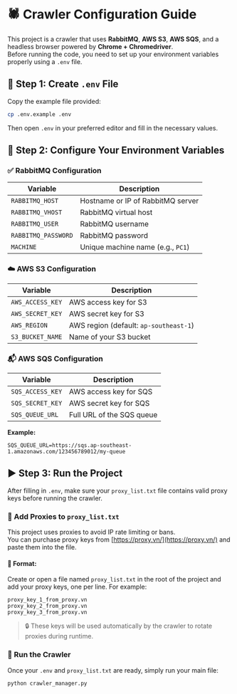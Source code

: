# 🕷️ Crawler Configuration Guide

This project is a crawler that uses **RabbitMQ**, **AWS S3**, **AWS SQS**, and a headless browser powered by **Chrome + Chromedriver**.  
Before running the code, you need to set up your environment variables properly using a `.env` file.



## 📁 Step 1: Create `.env` File

Copy the example file provided:

```bash
cp .env.example .env
```

Then open `.env` in your preferred editor and fill in the necessary values.

## 🔧 Step 2: Configure Your Environment Variables

### ✅ RabbitMQ Configuration

| Variable            | Description                       |
| ------------------- | --------------------------------- |
| `RABBITMQ_HOST`     | Hostname or IP of RabbitMQ server |
| `RABBITMQ_VHOST`    | RabbitMQ virtual host             |
| `RABBITMQ_USER`     | RabbitMQ username                 |
| `RABBITMQ_PASSWORD` | RabbitMQ password                 |
| `MACHINE`           | Unique machine name (e.g., `PC1`) |

### ☁️ AWS S3 Configuration

| Variable         | Description                            |
| ---------------- | -------------------------------------- |
| `AWS_ACCESS_KEY` | AWS access key for S3                  |
| `AWS_SECRET_KEY` | AWS secret key for S3                  |
| `AWS_REGION`     | AWS region (default: `ap-southeast-1`) |
| `S3_BUCKET_NAME` | Name of your S3 bucket                 |

### 📬 AWS SQS Configuration

| Variable         | Description               |
| ---------------- | ------------------------- |
| `SQS_ACCESS_KEY` | AWS access key for SQS    |
| `SQS_SECRET_KEY` | AWS secret key for SQS    |
| `SQS_QUEUE_URL`  | Full URL of the SQS queue |

**Example:**

```env
SQS_QUEUE_URL=https://sqs.ap-southeast-1.amazonaws.com/123456789012/my-queue
```

## ▶️ Step 3: Run the Project

After filling in `.env`, make sure your `proxy_list.txt` file contains valid proxy keys before running the crawler.

### 🔑 Add Proxies to `proxy_list.txt`

This project uses proxies to avoid IP rate limiting or bans.  
You can purchase proxy keys from [https://proxy.vn/](https://proxy.vn/) and paste them into the file.

#### 📄 Format:

Create or open a file named `proxy_list.txt` in the root of the project and add your proxy keys, one per line. For example:

```
proxy_key_1_from_proxy.vn
proxy_key_2_from_proxy.vn
proxy_key_3_from_proxy.vn
```

> 🔒 These keys will be used automatically by the crawler to rotate proxies during runtime.

### 🚀 Run the Crawler

Once your `.env` and `proxy_list.txt` are ready, simply run your main file:

```bash
python crawler_manager.py
```